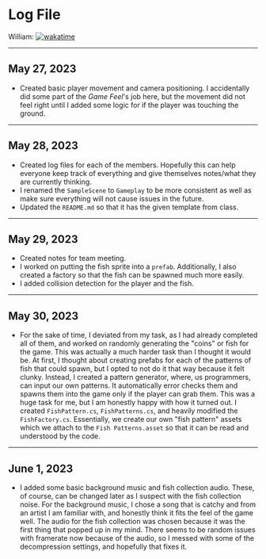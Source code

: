 # Log File

William: [![wakatime](https://wakatime.com/badge/github/beanbeanjuice/ecs189L-back-to-the-jungle.svg)](https://wakatime.com/badge/github/beanbeanjuice/ecs189L-back-to-the-jungle)

---

## May 27, 2023
* Created basic player movement and camera positioning. I accidentally did some part of the *Game Feel*'s job here, but the movement did not feel right until I added some logic for if the player was touching the ground.

---

## May 28, 2023
* Created log files for each of the members. Hopefully this can help everyone keep track of everything and give themselves notes/what they are currently thinking.
* I renamed the `SampleScene` to `Gameplay` to be more consistent as well as make sure everything will not cause issues in the future.
* Updated the `README.md` so that it has the given template from class.

---

## May 29, 2023
* Created notes for team meeting.
* I worked on putting the fish sprite into a `prefab`. Additionally, I also created a factory so that the fish can be spawned much more easily.
* I added collision detection for the player and the fish.

---

## May 30, 2023
* For the sake of time, I deviated from my task, as I had already completed all of them, and worked on randomly generating the "coins" or fish for the game. This was actually a much harder task than I thought it would be.
At first, I thought about creating prefabs for each of the patterns of fish that could spawn, but I opted to not do it that way because it felt clunky.
Instead, I created a pattern generator, where, us programmers, can input our own patterns. It automatically error checks them and spawns them into the game only if the player can grab them.
This was a huge task for me, but I am honestly happy with how it turned out. I created `FishPattern.cs`, `FishPatterns.cs`, and heavily modified the `FishFactory.cs`.
Essentially, we create our own "fish pattern" assets which we attach to the `Fish Patterns.asset` so that it can be read and understood by the code.

---

## June 1, 2023
* I added some basic background music and fish collection audio. These, of course, can be changed later as I suspect with the fish collection noise. For the background music, I chose a song that is catchy and from an artist I am familiar with, and honestly think it fits the feel of the game well.
The audio for the fish collection was chosen because it was the first thing that popped up in my mind. There seems to be random issues with framerate now because of the audio, so I messed with some of the decompression settings, and hopefully that fixes it.
